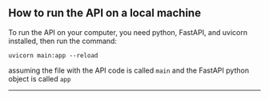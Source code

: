 ## How to run the API on a local machine

To run the API on your computer, you need python, FastAPI, and uvicorn installed, then run the command:

`uvicorn main:app --reload`

assuming the file with the API code is called `main` and the FastAPI python object is called `app`

---